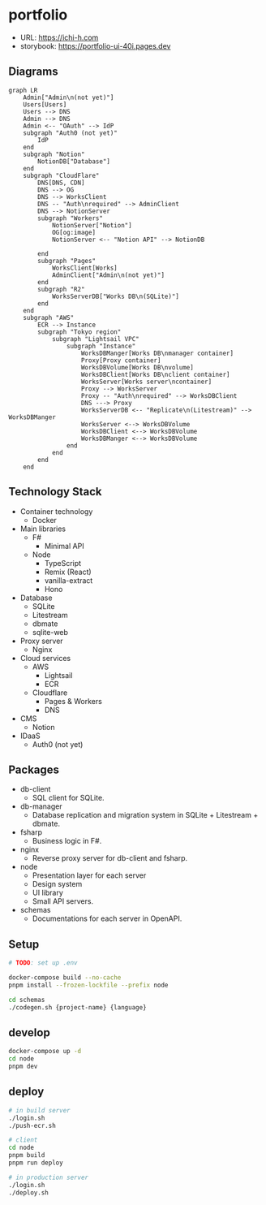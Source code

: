 # portfolio

- URL: https://ichi-h.com
- storybook: https://portfolio-ui-40i.pages.dev

## Diagrams

```mermaid
graph LR
    Admin["Admin\n(not yet)"]
    Users[Users]
    Users --> DNS
    Admin --> DNS
    Admin <-- "OAuth" --> IdP
    subgraph "Auth0 (not yet)"
        IdP
    end
    subgraph "Notion"
        NotionDB["Database"]
    end
    subgraph "CloudFlare"
        DNS[DNS, CDN]
        DNS --> OG
        DNS --> WorksClient
        DNS -- "Auth\nrequired" --> AdminClient
        DNS --> NotionServer
        subgraph "Workers"
            NotionServer["Notion"]
            OG[og:image]
            NotionServer <-- "Notion API" --> NotionDB

        end
        subgraph "Pages"
            WorksClient[Works]
            AdminClient["Admin\n(not yet)"]
        end
        subgraph "R2"
            WorksServerDB["Works DB\n(SQLite)"]
        end
    end
    subgraph "AWS"
        ECR --> Instance
        subgraph "Tokyo region"
            subgraph "Lightsail VPC"
                subgraph "Instance"
                    WorksDBManger[Works DB\nmanager container]
                    Proxy[Proxy container]
                    WorksDBVolume[Works DB\nvolume]
                    WorksDBClient[Works DB\nclient container]
                    WorksServer[Works server\ncontainer]
                    Proxy --> WorksServer
                    Proxy -- "Auth\nrequired" --> WorksDBClient
                    DNS ---> Proxy
                    WorksServerDB <-- "Replicate\n(Litestream)" --> WorksDBManger
                    WorksServer <--> WorksDBVolume
                    WorksDBClient <--> WorksDBVolume
                    WorksDBManger <--> WorksDBVolume
                end
            end
        end
    end
```

## Technology Stack

- Container technology
  - Docker
- Main libraries
  - F#
    - Minimal API
  - Node
    - TypeScript
    - Remix (React)
    - vanilla-extract
    - Hono
- Database
  - SQLite
  - Litestream
  - dbmate
  - sqlite-web
- Proxy server
  - Nginx
- Cloud services
  - AWS
    - Lightsail
    - ECR
  - Cloudflare
    - Pages & Workers
    - DNS
- CMS
  - Notion
- IDaaS
  - Auth0 (not yet)

## Packages

- db-client
  - SQL client for SQLite.
- db-manager
  - Database replication and migration system in SQLite + Litestream + dbmate.
- fsharp
  - Business logic in F#.
- nginx
  - Reverse proxy server for db-client and fsharp.
- node
  - Presentation layer for each server
  - Design system
  - UI library
  - Small API servers.
- schemas
  - Documentations for each server in OpenAPI.

## Setup

```bash
# TODO: set up .env

docker-compose build --no-cache
pnpm install --frozen-lockfile --prefix node

cd schemas
./codegen.sh {project-name} {language}
```

## develop

```bash
docker-compose up -d
cd node
pnpm dev
```

## deploy

```bash
# in build server
./login.sh
./push-ecr.sh

# client
cd node
pnpm build
pnpm run deploy

# in production server
./login.sh
./deploy.sh
```

